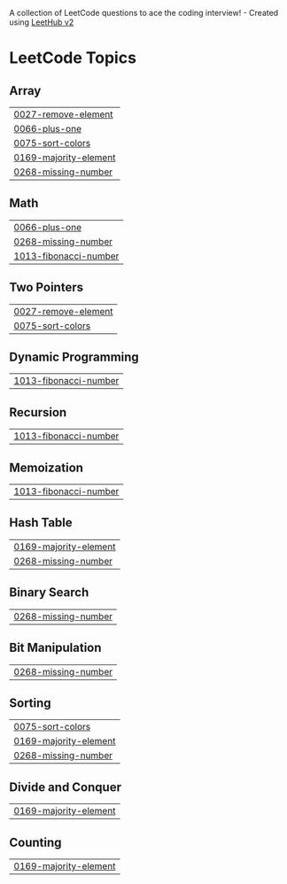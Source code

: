 A collection of LeetCode questions to ace the coding interview! - Created using [LeetHub v2](https://github.com/arunbhardwaj/LeetHub-2.0)
<!---LeetCode Topics Start-->
# LeetCode Topics
## Array
|  |
| ------- |
| [0027-remove-element](https://github.com/Yashraj-71/Leetcode/tree/master/0027-remove-element) |
| [0066-plus-one](https://github.com/Yashraj-71/Leetcode/tree/master/0066-plus-one) |
| [0075-sort-colors](https://github.com/Yashraj-71/Leetcode/tree/master/0075-sort-colors) |
| [0169-majority-element](https://github.com/Yashraj-71/Leetcode/tree/master/0169-majority-element) |
| [0268-missing-number](https://github.com/Yashraj-71/Leetcode/tree/master/0268-missing-number) |
## Math
|  |
| ------- |
| [0066-plus-one](https://github.com/Yashraj-71/Leetcode/tree/master/0066-plus-one) |
| [0268-missing-number](https://github.com/Yashraj-71/Leetcode/tree/master/0268-missing-number) |
| [1013-fibonacci-number](https://github.com/Yashraj-71/Leetcode/tree/master/1013-fibonacci-number) |
## Two Pointers
|  |
| ------- |
| [0027-remove-element](https://github.com/Yashraj-71/Leetcode/tree/master/0027-remove-element) |
| [0075-sort-colors](https://github.com/Yashraj-71/Leetcode/tree/master/0075-sort-colors) |
## Dynamic Programming
|  |
| ------- |
| [1013-fibonacci-number](https://github.com/Yashraj-71/Leetcode/tree/master/1013-fibonacci-number) |
## Recursion
|  |
| ------- |
| [1013-fibonacci-number](https://github.com/Yashraj-71/Leetcode/tree/master/1013-fibonacci-number) |
## Memoization
|  |
| ------- |
| [1013-fibonacci-number](https://github.com/Yashraj-71/Leetcode/tree/master/1013-fibonacci-number) |
## Hash Table
|  |
| ------- |
| [0169-majority-element](https://github.com/Yashraj-71/Leetcode/tree/master/0169-majority-element) |
| [0268-missing-number](https://github.com/Yashraj-71/Leetcode/tree/master/0268-missing-number) |
## Binary Search
|  |
| ------- |
| [0268-missing-number](https://github.com/Yashraj-71/Leetcode/tree/master/0268-missing-number) |
## Bit Manipulation
|  |
| ------- |
| [0268-missing-number](https://github.com/Yashraj-71/Leetcode/tree/master/0268-missing-number) |
## Sorting
|  |
| ------- |
| [0075-sort-colors](https://github.com/Yashraj-71/Leetcode/tree/master/0075-sort-colors) |
| [0169-majority-element](https://github.com/Yashraj-71/Leetcode/tree/master/0169-majority-element) |
| [0268-missing-number](https://github.com/Yashraj-71/Leetcode/tree/master/0268-missing-number) |
## Divide and Conquer
|  |
| ------- |
| [0169-majority-element](https://github.com/Yashraj-71/Leetcode/tree/master/0169-majority-element) |
## Counting
|  |
| ------- |
| [0169-majority-element](https://github.com/Yashraj-71/Leetcode/tree/master/0169-majority-element) |
<!---LeetCode Topics End-->